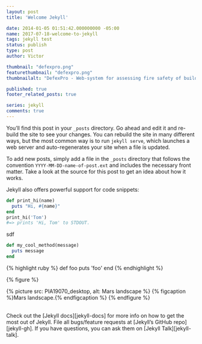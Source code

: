```yaml
---
layout: post
title: 'Welcome Jekyll'

date: 2014-01-05 01:51:42.000000000 -05:00
name: 2017-07-18-welcome-to-jekyll
tags: jekyll test
status: publish
type: post
author: Victor

thumbnail: "defexpro.png"
featurethumbnail: "defexpro.png"
thumbnailalt: "DefexPro - Web-system for assessing fire safety of buildings and objects"

published: true
footer_related_posts: true

series: jekyll
comments: true
---
```


You’ll find this post in your `_posts` directory. Go ahead and edit it and re-build the site to see your changes. You can rebuild the site in many different ways, but the most common way is to run <span class="solid-code">`jekyll serve`</span>, which launches a web server and auto-regenerates your site when a file is updated.

To add new posts, simply add a file in the `_posts` directory that follows the convention <span class="solid-code">`YYYY-MM-DD-name-of-post.ext`</span> and includes the necessary front matter. Take a look at the source for this post to get an idea about how it works.

Jekyll also offers powerful support for code snippets:

```ruby
def print_hi(name)
  puts "Hi, #{name}"
end
print_hi('Tom')
#=> prints 'Hi, Tom' to STDOUT.
```

sdf

```ruby
def my_cool_method(message)
  puts message
end
```

{% highlight ruby %}
def foo
  puts 'foo'
end
{% endhighlight %}

{% figure %}  
  
  {% picture src: PIA19070_desktop, alt: Mars landscape %}
  {% figcaption %}Mars landscape.{% endfigcaption %}
{% endfigure %}


<br>
Check out the [Jekyll docs][jekyll-docs] for more info on how to get the most out of Jekyll. File all bugs/feature requests at [Jekyll’s GitHub repo][jekyll-gh]. If you have questions, you can ask them on [Jekyll Talk][jekyll-talk].

[jekyll-docs]: https://jekyllrb.com/docs/home
[jekyll-gh]:   https://github.com/jekyll/jekyll
[jekyll-talk]: https://talk.jekyllrb.com/
